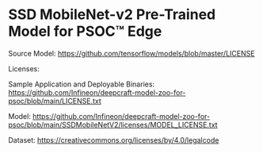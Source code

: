 # SSD MobileNet-v2  Pre-Trained Model for PSOC™ Edge

Source Model: https://github.com/tensorflow/models/blob/master/LICENSE

Licenses:

Sample Application and Deployable Binaries: https://github.com/Infineon/deepcraft-model-zoo-for-psoc/blob/main/LICENSE.txt

Model: https://github.com/Infineon/deepcraft-model-zoo-for-psoc/blob/main/SSDMobileNetV2/licenses/MODEL_LICENSE.txt

Dataset: https://creativecommons.org/licenses/by/4.0/legalcode